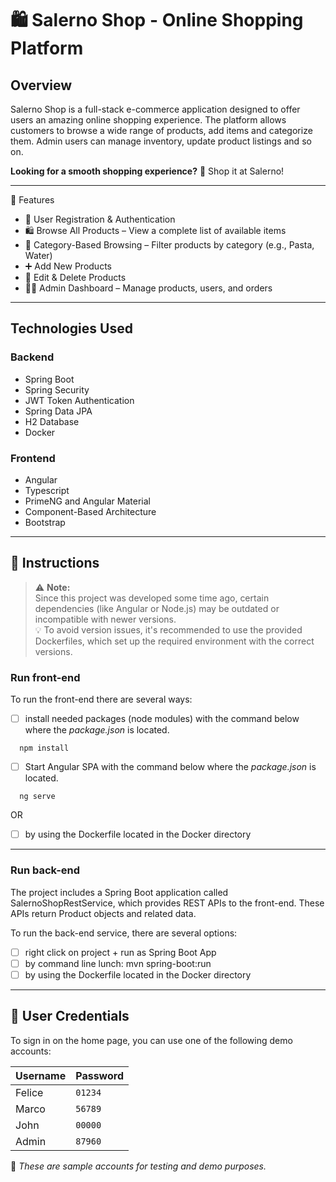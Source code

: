 # 🛍️ Salerno Shop - Online Shopping Platform
## Overview

Salerno Shop is a full-stack e-commerce application designed to offer users an amazing online shopping experience. 
The platform allows customers to browse a wide range of products, add items and categorize them.
Admin users can manage inventory, update product listings and so on.

**Looking for a smooth shopping experience?** 🛒 Shop it at Salerno!

---

🚀 Features
- 👤 User Registration & Authentication
- 🛍️ Browse All Products – View a complete list of available items
- 🍝 Category-Based Browsing – Filter products by category (e.g., Pasta, Water)
- ➕ Add New Products
- 📝 Edit & Delete Products
- 🧑‍💼 Admin Dashboard – Manage products, users, and orders

---
## Technologies Used

### Backend
- Spring Boot
- Spring Security 
- JWT Token Authentication
- Spring Data JPA
- H2 Database
- Docker

### Frontend
- Angular
- Typescript 
- PrimeNG and Angular Material
- Component-Based Architecture
- Bootstrap

----
## 📝 Instructions

> ⚠️ **Note:**  
> Since this project was developed some time ago, certain dependencies (like Angular or Node.js) may be outdated or incompatible with newer versions.  
> 💡 To avoid version issues, it's recommended to use the provided Dockerfiles, which set up the required environment with the correct versions.


### Run front-end

To run the front-end there are several ways:

- [ ] install needed packages (node modules) with the command below where the *package.json* is located. 
```
  npm install
```
- [ ] Start Angular SPA with the command below where the *package.json* is located. 
```
  ng serve
```

OR

- [ ] by using the Dockerfile located in the Docker directory

---


### Run back-end

The project includes a Spring Boot application called SalernoShopRestService, which provides REST APIs to the front-end. These APIs return Product objects and related data.

To run the back-end service, there are several options:

- [ ] right click on project + run as Spring Boot App
- [ ] by command line lunch: mvn spring-boot:run
- [ ] by using the Dockerfile located in the Docker directory

---

## 🔐 User Credentials

To sign in on the home page, you can use one of the following demo accounts:

| Username | Password |
|----------|----------|
| Felice   | `01234`  |
| Marco    | `56789`  |
| John     | `00000`  |
| Admin    | `87960`  |

📝 *These are sample accounts for testing and demo purposes.*


